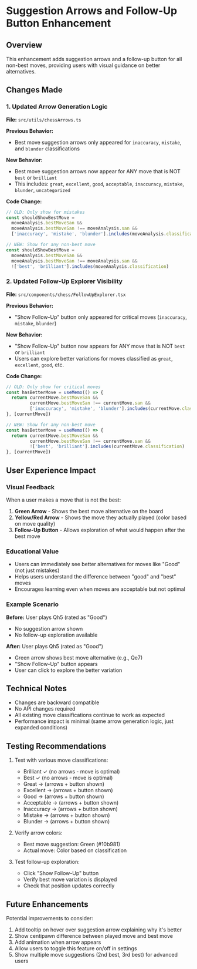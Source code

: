 # Suggestion Arrows and Follow-Up Button Enhancement

## Overview
This enhancement adds suggestion arrows and a follow-up button for all non-best moves, providing users with visual guidance on better alternatives.

## Changes Made

### 1. Updated Arrow Generation Logic
**File:** `src/utils/chessArrows.ts`

**Previous Behavior:**
- Best move suggestion arrows only appeared for `inaccuracy`, `mistake`, and `blunder` classifications

**New Behavior:**
- Best move suggestion arrows now appear for ANY move that is NOT `best` or `brilliant`
- This includes: `great`, `excellent`, `good`, `acceptable`, `inaccuracy`, `mistake`, `blunder`, `uncategorized`

**Code Change:**
```typescript
// OLD: Only show for mistakes
const shouldShowBestMove =
  moveAnalysis.bestMoveSan &&
  moveAnalysis.bestMoveSan !== moveAnalysis.san &&
  ['inaccuracy', 'mistake', 'blunder'].includes(moveAnalysis.classification)

// NEW: Show for any non-best move
const shouldShowBestMove =
  moveAnalysis.bestMoveSan &&
  moveAnalysis.bestMoveSan !== moveAnalysis.san &&
  !['best', 'brilliant'].includes(moveAnalysis.classification)
```

### 2. Updated Follow-Up Explorer Visibility
**File:** `src/components/chess/FollowUpExplorer.tsx`

**Previous Behavior:**
- "Show Follow-Up" button only appeared for critical moves (`inaccuracy`, `mistake`, `blunder`)

**New Behavior:**
- "Show Follow-Up" button now appears for ANY move that is NOT `best` or `brilliant`
- Users can explore better variations for moves classified as `great`, `excellent`, `good`, etc.

**Code Change:**
```typescript
// OLD: Only show for critical moves
const hasBetterMove = useMemo(() => {
  return currentMove.bestMoveSan &&
         currentMove.bestMoveSan !== currentMove.san &&
         ['inaccuracy', 'mistake', 'blunder'].includes(currentMove.classification)
}, [currentMove])

// NEW: Show for any non-best move
const hasBetterMove = useMemo(() => {
  return currentMove.bestMoveSan &&
         currentMove.bestMoveSan !== currentMove.san &&
         !['best', 'brilliant'].includes(currentMove.classification)
}, [currentMove])
```

## User Experience Impact

### Visual Feedback
When a user makes a move that is not the best:
1. **Green Arrow** - Shows the best move alternative on the board
2. **Yellow/Red Arrow** - Shows the move they actually played (color based on move quality)
3. **Follow-Up Button** - Allows exploration of what would happen after the best move

### Educational Value
- Users can immediately see better alternatives for moves like "Good" (not just mistakes)
- Helps users understand the difference between "good" and "best" moves
- Encourages learning even when moves are acceptable but not optimal

### Example Scenario
**Before:** User plays Qh5 (rated as "Good")
- No suggestion arrow shown
- No follow-up exploration available

**After:** User plays Qh5 (rated as "Good")
- Green arrow shows best move alternative (e.g., Qe7)
- "Show Follow-Up" button appears
- User can click to explore the better variation

## Technical Notes

- Changes are backward compatible
- No API changes required
- All existing move classifications continue to work as expected
- Performance impact is minimal (same arrow generation logic, just expanded conditions)

## Testing Recommendations

1. Test with various move classifications:
   - Brilliant ✓ (no arrows - move is optimal)
   - Best ✓ (no arrows - move is optimal)
   - Great → (arrows + button shown)
   - Excellent → (arrows + button shown)
   - Good → (arrows + button shown)
   - Acceptable → (arrows + button shown)
   - Inaccuracy → (arrows + button shown)
   - Mistake → (arrows + button shown)
   - Blunder → (arrows + button shown)

2. Verify arrow colors:
   - Best move suggestion: Green (#10b981)
   - Actual move: Color based on classification

3. Test follow-up exploration:
   - Click "Show Follow-Up" button
   - Verify best move variation is displayed
   - Check that position updates correctly

## Future Enhancements

Potential improvements to consider:
1. Add tooltip on hover over suggestion arrow explaining why it's better
2. Show centipawn difference between played move and best move
3. Add animation when arrow appears
4. Allow users to toggle this feature on/off in settings
5. Show multiple move suggestions (2nd best, 3rd best) for advanced users
